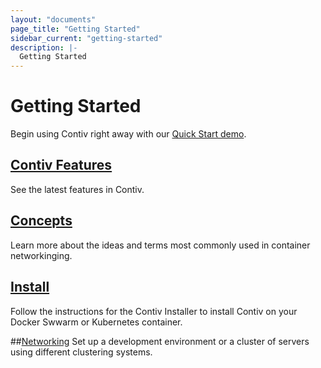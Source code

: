 ```yaml
---
layout: "documents"
page_title: "Getting Started"
sidebar_current: "getting-started"
description: |-
  Getting Started
---
```


# Getting Started
Begin using Contiv right away with our [Quick Start demo](/documents/gettingStarted/networking/quickstart.html). 

## [Contiv Features](documents/networking/features.html)
See the latest features in Contiv.

## [Concepts](documents/networking/concepts.html)
Learn more about the ideas and terms most commonly used in container networkinging.

## [Install](https://github.com/contiv/install/releases)
Follow the instructions for the Contiv Installer to install Contiv on your Docker Swwarm or Kubernetes container.

##[Networking](documents/networking/)
Set up a development environment or a cluster of servers using different clustering systems.


